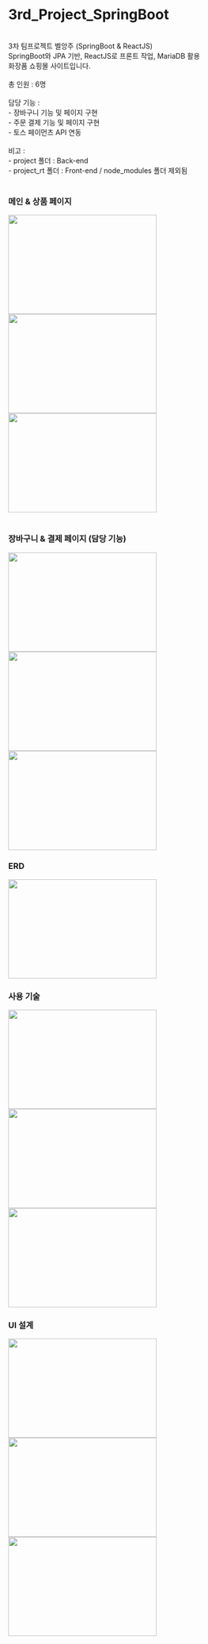 # 3rd_Project_SpringBoot
<br>
3차 팀프로젝트 벨앙주 (SpringBoot & ReactJS)<br>
SpringBoot와 JPA 기반, ReactJS로 프론트 작업, MariaDB 활용<br> 
화장품 쇼핑몰 사이트입니다.
<br><br>
총 인원 : 6명
<br><br>
담당 기능 :
<br>
  - 장바구니 기능 및 페이지 구현<br>
  - 주문 결제 기능 및 페이지 구현<br>
  - 토스 페이먼츠 API 연동<br>
 <br>
비고 :  
<br>
 - project 폴더 : Back-end 
<br> 
 - project_rt 폴더 : Front-end / node_modules 폴더 제외됨 
<br>
<br>
<h3>메인 & 상품 페이지</h3>
 <img src="https://github.com/midanto28/3rd_Project_SpringBoot/assets/151593476/89ee8de0-3063-4de1-baec-af6be1eac8af"width=300 height=200>
 <img src="https://github.com/midanto28/3rd_Project_SpringBoot/assets/151593476/eac9fc7b-70a7-4511-beeb-22612d088854"width=300 height=200>
 <img src="https://github.com/midanto28/3rd_Project_SpringBoot/assets/151593476/6c86901b-6753-4b2a-8c45-ede134050368"width=300 height=200>
<br>
<br>
<h3>장바구니 & 결제 페이지 (담당 기능)</h3>
 <img src="https://github.com/midanto28/3rd_Project_SpringBoot/assets/151593476/c72d9858-d89b-4e4d-8bc3-0b258c7d24e5"width=300 height=200>
 <img src="https://github.com/midanto28/3rd_Project_SpringBoot/assets/151593476/b6fc5de4-368d-4b65-b2a5-9401c8c9e46b"width=300 height=200>
 <img src="https://github.com/midanto28/3rd_Project_SpringBoot/assets/151593476/e3027b4d-82aa-4087-ba9a-9a6d95181024"width=300 height=200>
<h3>ERD</h3>
<img src="https://github.com/midanto28/3rd_Project_SpringBoot/assets/151593476/76fc9874-012e-46e8-9edc-eaeafb2ead84"width=300 height=200>
<h3>사용 기술</h3>
<img src="https://github.com/midanto28/3rd_Project_SpringBoot/assets/151593476/fdbcab65-6711-43d6-ac72-f4e4c1a38fbf"width=300 height=200>
<img src="https://github.com/midanto28/3rd_Project_SpringBoot/assets/151593476/011bcc30-8b7a-49c8-97fe-7854bed8ed2a"width=300 height=200>
<img src="https://github.com/midanto28/3rd_Project_SpringBoot/assets/151593476/358fc377-d6a7-4224-b347-1d37c2ebe9fa"width=300 height=200>
<h3>UI 설계</h3>
<img src="https://github.com/midanto28/3rd_Project_SpringBoot/assets/151593476/3eacaac8-a1a1-492c-9c2f-32a6ae815738"width=300 height=200>
<img src="https://github.com/midanto28/3rd_Project_SpringBoot/assets/151593476/ae9e5e85-0667-47b9-96c6-77382bb9a54d"width=300 height=200>
<img src="https://github.com/midanto28/3rd_Project_SpringBoot/assets/151593476/7ed24bda-f95d-4ad8-985b-5ed8287c3b58"width=300 height=200>


